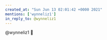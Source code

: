 ```yaml
---
created_at: "Sun Jun 13 02:01:42 +0000 2021"
mentions: ['wynneliz1']
in_reply_to: @wynneliz1
---
```


@wynneliz1 🥰